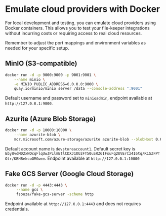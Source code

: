 # Emulate cloud providers with Docker

For local development and testing, you can emulate cloud providers using Docker
containers. This allows you to test your file-keeper integrations without
incurring costs or requiring access to real cloud resources.

Remember to adjust the port mappings and environment variables as needed for
your specific setup.

## MinIO (S3-compatible)

```sh
docker run -d -p 9000:9000 -p 9001:9001 \
    --name minio \
    -e MINIO_PUBLIC_ADDRESS=0.0.0.0:9000 \
    quay.io/minio/minio server /data --console-address ":9001"
```

Default username and password set to `minioadmin`, endpoint
available at `http://127.0.0.1:9000`.


## Azurite (Azure Blob Storage)

```sh
docker run -d -p 10000:10000 \
    --name azurite-blob \
    mcr.microsoft.com/azure-storage/azurite azurite-blob --blobHost 0.0.0.0
```

Default account name is `devstoreaccount1`. Default secret key is
`Eby8vdM02xNOcqFlqUwJPLlmEtlCDXJ1OUzFT50uSRZ6IFsuFq2UVErCz4I6tq/K1SZFPTOtr/KBHBeksoGMGw==`. Endpoint
available at `http://127.0.0.1:10000`

## Fake GCS Server (Google Cloud Storage)

```sh
docker run -d -p 4443:4443 \
     --name gcs \
     fsouza/fake-gcs-server -scheme http
```

Endpoint available at `http://127.0.0.1:4443` and does not requires credentials.
